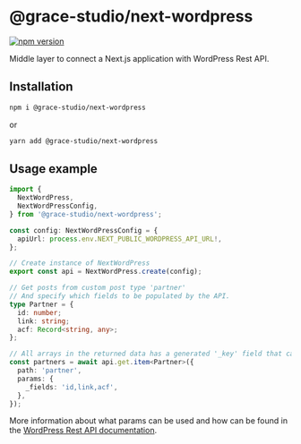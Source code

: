 # @grace-studio/next-wordpress

[![npm version](https://badge.fury.io/js/@grace-studio%2Fnext-wordpress.svg)](https://badge.fury.io/js/@grace-studio%2Fnext-wordpress)

Middle layer to connect a Next.js application with WordPress Rest API.

## Installation

```bash
npm i @grace-studio/next-wordpress
```

or

```bash
yarn add @grace-studio/next-wordpress
```

## Usage example

```ts
import {
  NextWordPress,
  NextWordPressConfig,
} from '@grace-studio/next-wordpress';

const config: NextWordPressConfig = {
  apiUrl: process.env.NEXT_PUBLIC_WORDPRESS_API_URL!,
};

// Create instance of NextWordPress
export const api = NextWordPress.create(config);

// Get posts from custom post type 'partner'
// And specify which fields to be populated by the API.
type Partner = {
  id: number;
  link: string;
  acf: Record<string, any>;
};

// All arrays in the returned data has a generated '_key' field that can be used for the 'key' prop in React loops in rendering.
const partners = await api.get.item<Partner>({
  path: 'partner',
  params: {
    _fields: 'id,link,acf',
  },
});
```

More information about what params can be used and how can be found in the [WordPress Rest API documentation](https://developer.wordpress.org/rest-api/using-the-rest-api/).
